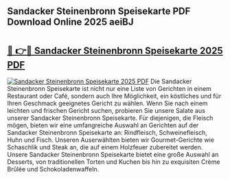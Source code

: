 ## Sandacker Steinenbronn Speisekarte PDF Download Online 2025 aeiBJ

# <h2><a href="http://gc5ken.nevu.top/?p=Sandacker+Steinenbronn+Speisekarte">🔗 👉🔴 Sandacker Steinenbronn Speisekarte 2025 PDF</a></h2>

[![Sandacker Steinenbronn Speisekarte 2025 PDF](https://i.imgur.com/dBaPXMq.png)](http://gc5ken.nevu.top/?p=Sandacker+Steinenbronn+Speisekarte)
Die Sandacker Steinenbronn Speisekarte ist nicht nur eine Liste von Gerichten in einem Restaurant oder Café, sondern auch Ihre Möglichkeit, ein köstliches und für Ihren Geschmack geeignetes Gericht zu wählen. Wenn Sie nach einem leichten und frischen Gericht suchen, probieren Sie unsere Salate aus unserer Sandacker Steinenbronn Speisekarte. Für diejenigen, die Fleisch mögen, bieten wir eine umfangreiche Auswahl an Gerichten auf der Sandacker Steinenbronn Speisekarte an: Rindfleisch, Schweinefleisch, Huhn und Fisch. Unseren Auserwählten bieten wir Gourmet-Gerichte wie Schaschlik und Steak an, die auf einem Holzfeuer zubereitet werden. Unsere Sandacker Steinenbronn Speisekarte bietet eine große Auswahl an Desserts, von traditionellen Torten und Kuchen bis hin zu exquisiten Crème Brûlée und Schokoladenwaffeln.
